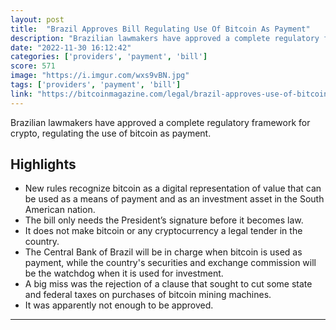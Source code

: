 ```yaml
---
layout: post
title:  "Brazil Approves Bill Regulating Use Of Bitcoin As Payment"
description: "Brazilian lawmakers have approved a complete regulatory framework for crypto, regulating the use of bitcoin as payment."
date: "2022-11-30 16:12:42"
categories: ['providers', 'payment', 'bill']
score: 571
image: "https://i.imgur.com/wxs9vBN.jpg"
tags: ['providers', 'payment', 'bill']
link: "https://bitcoinmagazine.com/legal/brazil-approves-use-of-bitcoin-as-payment"
---
```


Brazilian lawmakers have approved a complete regulatory framework for crypto, regulating the use of bitcoin as payment.

## Highlights

- New rules recognize bitcoin as a digital representation of value that can be used as a means of payment and as an investment asset in the South American nation.
- The bill only needs the President’s signature before it becomes law.
- It does not make bitcoin or any cryptocurrency a legal tender in the country.
- The Central Bank of Brazil will be in charge when bitcoin is used as payment, while the country's securities and exchange commission will be the watchdog when it is used for investment.
- A big miss was the rejection of a clause that sought to cut some state and federal taxes on purchases of bitcoin mining machines.
- It was apparently not enough to be approved.

---

